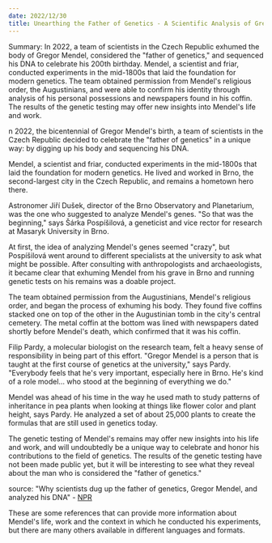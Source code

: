 ```yaml
---
date: 2022/12/30
title: Unearthing the Father of Genetics - A Scientific Analysis of Gregor Mendel's DNA
---
```


Summary: In 2022, a team of scientists in the Czech Republic exhumed the body of Gregor Mendel, considered the "father of genetics," and sequenced his DNA to celebrate his 200th birthday. Mendel, a scientist and friar, conducted experiments in the mid-1800s that laid the foundation for modern genetics. The team obtained permission from Mendel's religious order, the Augustinians, and were able to confirm his identity through analysis of his personal possessions and newspapers found in his coffin. The results of the genetic testing may offer new insights into Mendel's life and work.

n 2022, the bicentennial of Gregor Mendel's birth, a team of scientists in the Czech Republic decided to celebrate the "father of genetics" in a unique way: by digging up his body and sequencing his DNA.

Mendel, a scientist and friar, conducted experiments in the mid-1800s that laid the foundation for modern genetics. He lived and worked in Brno, the second-largest city in the Czech Republic, and remains a hometown hero there.

Astronomer Jiří Dušek, director of the Brno Observatory and Planetarium, was the one who suggested to analyze Mendel's genes. "So that was the beginning," says Šárka Pospíšilová, a geneticist and vice rector for research at Masaryk University in Brno.

At first, the idea of analyzing Mendel's genes seemed "crazy", but Pospíšilová went around to different specialists at the university to ask what might be possible. After consulting with anthropologists and archaeologists, it became clear that exhuming Mendel from his grave in Brno and running genetic tests on his remains was a doable project.

The team obtained permission from the Augustinians, Mendel's religious order, and began the process of exhuming his body. They found five coffins stacked one on top of the other in the Augustinian tomb in the city's central cemetery. The metal coffin at the bottom was lined with newspapers dated shortly before Mendel's death, which confirmed that it was his coffin.

Filip Pardy, a molecular biologist on the research team, felt a heavy sense of responsibility in being part of this effort. "Gregor Mendel is a person that is taught at the first course of genetics at the university," says Pardy. "Everybody feels that he's very important, especially here in Brno. He's kind of a role model... who stood at the beginning of everything we do."

Mendel was ahead of his time in the way he used math to study patterns of inheritance in pea plants when looking at things like flower color and plant height, says Pardy. He analyzed a set of about 25,000 plants to create the formulas that are still used in genetics today.

The genetic testing of Mendel's remains may offer new insights into his life and work, and will undoubtedly be a unique way to celebrate and honor his contributions to the field of genetics. The results of the genetic testing have not been made public yet, but it will be interesting to see what they reveal about the man who is considered the "father of genetics."

source: "Why scientists dug up the father of genetics, Gregor Mendel, and analyzed his DNA" - [NPR](https://www.npr.org/sections/health-shots/2022/12/30/1142202365/gregor-mendel-genetics-dna-analyzed)

These are some references that can provide more information about Mendel's life, work and the context in which he conducted his experiments, but there are many others available in different languages and formats.
